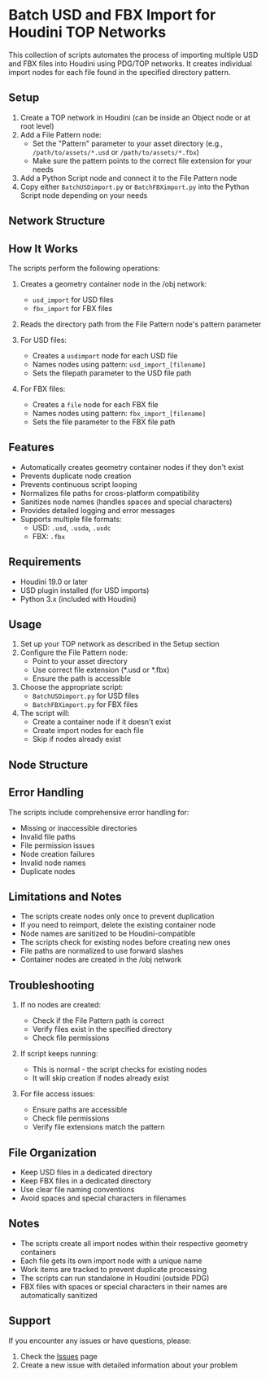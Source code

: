 # Batch USD and FBX Import for Houdini TOP Networks

This collection of scripts automates the process of importing multiple USD and FBX files into Houdini using PDG/TOP networks. It creates individual import nodes for each file found in the specified directory pattern.

## Setup

1. Create a TOP network in Houdini (can be inside an Object node or at root level)
2. Add a File Pattern node:
   - Set the "Pattern" parameter to your asset directory (e.g., `/path/to/assets/*.usd` or `/path/to/assets/*.fbx`)
   - Make sure the pattern points to the correct file extension for your needs
3. Add a Python Script node and connect it to the File Pattern node
4. Copy either `BatchUSDimport.py` or `BatchFBXimport.py` into the Python Script node depending on your needs

## Network Structure



## How It Works

The scripts perform the following operations:

1. Creates a geometry container node in the /obj network:
   - `usd_import` for USD files
   - `fbx_import` for FBX files

2. Reads the directory path from the File Pattern node's pattern parameter

3. For USD files:
   - Creates a `usdimport` node for each USD file
   - Names nodes using pattern: `usd_import_[filename]`
   - Sets the filepath parameter to the USD file path

4. For FBX files:
   - Creates a `file` node for each FBX file
   - Names nodes using pattern: `fbx_import_[filename]`
   - Sets the file parameter to the FBX file path

## Features

- Automatically creates geometry container nodes if they don't exist
- Prevents duplicate node creation
- Prevents continuous script looping
- Normalizes file paths for cross-platform compatibility
- Sanitizes node names (handles spaces and special characters)
- Provides detailed logging and error messages
- Supports multiple file formats:
  - USD: `.usd`, `.usda`, `.usdc`
  - FBX: `.fbx`

## Requirements

- Houdini 19.0 or later
- USD plugin installed (for USD imports)
- Python 3.x (included with Houdini)

## Usage

1. Set up your TOP network as described in the Setup section
2. Configure the File Pattern node:
   - Point to your asset directory
   - Use correct file extension (*.usd or *.fbx)
   - Ensure the path is accessible
3. Choose the appropriate script:
   - `BatchUSDimport.py` for USD files
   - `BatchFBXimport.py` for FBX files
4. The script will:
   - Create a container node if it doesn't exist
   - Create import nodes for each file
   - Skip if nodes already exist

## Node Structure


## Error Handling

The scripts include comprehensive error handling for:
- Missing or inaccessible directories
- Invalid file paths
- File permission issues
- Node creation failures
- Invalid node names
- Duplicate nodes

## Limitations and Notes

- The scripts create nodes only once to prevent duplication
- If you need to reimport, delete the existing container node
- Node names are sanitized to be Houdini-compatible
- The scripts check for existing nodes before creating new ones
- File paths are normalized to use forward slashes
- Container nodes are created in the /obj network

## Troubleshooting

1. If no nodes are created:
   - Check if the File Pattern path is correct
   - Verify files exist in the specified directory
   - Check file permissions

2. If script keeps running:
   - This is normal - the script checks for existing nodes
   - It will skip creation if nodes already exist

3. For file access issues:
   - Ensure paths are accessible
   - Check file permissions
   - Verify file extensions match the pattern

## File Organization

- Keep USD files in a dedicated directory
- Keep FBX files in a dedicated directory
- Use clear file naming conventions
- Avoid spaces and special characters in filenames
## Notes

- The scripts create all import nodes within their respective geometry containers
- Each file gets its own import node with a unique name
- Work items are tracked to prevent duplicate processing
- The scripts can run standalone in Houdini (outside PDG)
- FBX files with spaces or special characters in their names are automatically sanitized

## Support

If you encounter any issues or have questions, please:
1. Check the [Issues](https://github.com/unrankedbandit/obj_fbx_converter/issues) page
2. Create a new issue with detailed information about your problem